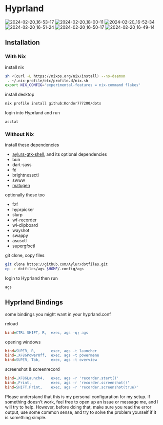 # Hyprland

![2024-02-20_16-53-17](https://github.com/Aylur/dotfiles/assets/104676705/e1b76d0c-7a3e-48c1-ad68-e4032d7fcc24)
![2024-02-20_18-00-11](https://github.com/Aylur/dotfiles/assets/104676705/b82d0782-0cdf-4aa1-8f7d-1ba7ba01c733)
![2024-02-20_16-52-34](https://github.com/Aylur/dotfiles/assets/104676705/eaae2e2e-3ba9-4640-8bca-098ade9d83a3)
![2024-02-20_16-51-24](https://github.com/Aylur/dotfiles/assets/104676705/94f2fe81-e986-49e1-a72b-21ce05218321)
![2024-02-20_16-50-17](https://github.com/Aylur/dotfiles/assets/104676705/0679ad78-75e9-4982-b0cb-71bda87cce17)
![2024-02-20_16-49-14](https://github.com/Aylur/dotfiles/assets/104676705/afb646d9-be8c-41c9-b176-6b3d279dfa8f)

## Installation

### With Nix

install nix

```bash
sh <(curl -L https://nixos.org/nix/install) --no-daemon
 . ~/.nix-profile/etc/profile.d/nix.sh
export NIX_CONFIG="experimental-features = nix-command flakes"
```

install desktop

```bash
nix profile install github:Kondor777200/dots
```

login into Hyprland and run

```bash
asztal
```

### Without Nix

install these dependencies

- [aylurs-gtk-shell](https://github.com/Aylur/ags/), and its optional dependencies
- bun
- dart-sass
- fd
- brightnessctl
- swww
- [matugen](https://github.com/InioX/matugen)

optionally these too

- fzf
- hyprpicker
- slurp
- wf-recorder
- wl-clipboard
- wayshot
- swappy
- asusctl
- supergfxctl

git clone, copy files

```bash
git clone https://github.com/Aylur/dotfiles.git
cp -r dotfiles/ags $HOME/.config/ags
```

login to Hyprland then run

```bash
ags
```

## Hyprland Bindings

some bindings you might want in your hyprland.conf

reload

```ini
bind=CTRL SHIFT, R,  exec, ags -q; ags
```

opening windows

```ini
bind=SUPER, R,       exec, ags -t launcher
bind=,XF86PowerOff,  exec, ags -t powermenu
bind=SUPER, Tab,     exec, ags -t overview
```

screenshot & screenrecord

```ini
bind=,XF86Launch4,   exec, ags -r 'recorder.start()'
bind=,Print,         exec, ags -r 'recorder.screenshot()'
bind=SHIFT,Print,    exec, ags -r 'recorder.screenshot(true)'
```

Please understand that this is my personal configuration for my setup.
If something doesn't work, feel free to open up an issue or message me,
and I will try to help. However, before doing that,
make sure you read the error output, use some common sense,
and try to solve the problem yourself if it is something simple.
